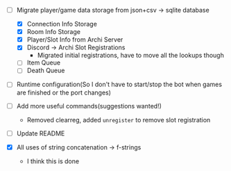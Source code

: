 - [ ] Migrate player/game data storage from json+csv -> sqlite database

  - [x] Connection Info Storage
  - [x] Room Info Storage
  - [x] Player/Slot Info from Archi Server
  - [x] Discord -> Archi Slot Registrations
    - Migrated initial registrations, have to move all the lookups though
  - [ ] Item Queue
  - [ ] Death Queue

- [ ] Runtime configuration(So I don't have to start/stop the bot when games are finished or the port changes)
- [ ] Add more useful commands(suggestions wanted!)
  - Removed clearreg, added `unregister` to remove slot registration
- [ ] Update README
- [x] All uses of string concatenation -> f-strings
  - I think this is done
